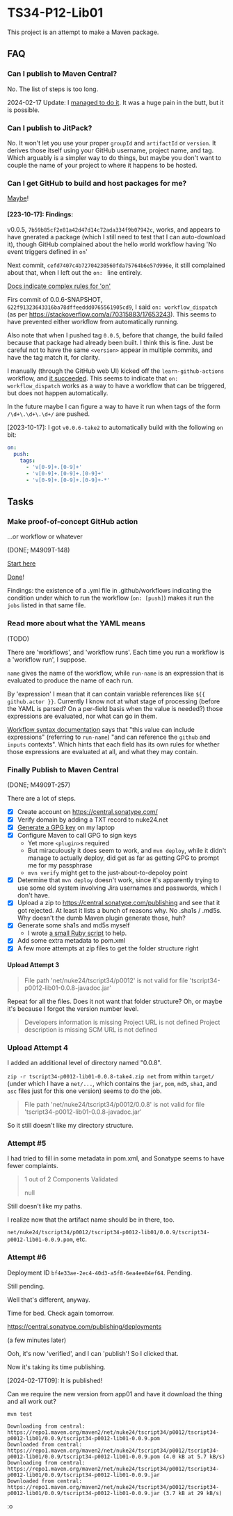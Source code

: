 # TS34-P12-Lib01

This project is an attempt to make a Maven package.

## FAQ

### Can I publish to Maven Central?

No.  The list of steps is too long.

2024-02-17 Update: I [managed to do it](#finally-publish-to-maven-central).
It was a huge pain in the butt, but it is possible.

### Can I publish to JitPack?

No.  It won't let you use your proper `groupId` and `artifactId` or `version`.
It derives those itself using your GitHub username, project name, and tag.
Which arguably is a simpler way to do things, but maybe you don't want to
couple the name of your project to where it happens to be hosted.

### Can I get GitHub to build and host packages for me?

[Maybe](https://docs.github.com/en/actions/publishing-packages/publishing-java-packages-with-maven)!


#### [223-10-17]: Findings:

v0.0.5, `7b59b85cf2e81a42d47d14c72ada334f9b07942c`, works, and appears to have gnerated
a package (which I still need to test that I can auto-download it),
though GitHub complained about the hello world workflow having 'No event triggers defined in `on`'

Next commit, `cefd7407c4b72704230560fda75764b6e57d996e`,
it still complained about that, when I left out the `on: ` line entirely.

[Docs indicate complex rules for 'on'](https://docs.github.com/en/actions/using-workflows/workflow-syntax-for-github-actions#onpushpull_requestpull_request_targetpathspaths-ignore)

Firs commit of 0.0.6-SNAPSHOT, `622f91323643316ba78dffeeddd0765561905cd9`,
I said `on: workflow_dispatch` (as per https://stackoverflow.com/a/70315883/17653243).
This seems to have prevented either workflow from automatically running.

Also note that when I pushed tag `0.0.5`, before that change,
the build failed because that package had already been built.
I think this is fine.  Just be careful not to have the same `<version>`
appear in multiple commits, and have the tag match it, for clarity.

I manually (through the GitHub web UI) kicked off the `learn-github-actions`
workflow, and [it succeeded](https://github.com/stevedxfph/tscript34-p0012-lib01/actions/runs/6553382624).
This seems to indicate that `on: workflow_dispatch` works as a way to have
a workflow that can be triggered, but does not happen automatically.

In the future maybe I can figure a way to have it run when tags of the form `/\d+\.\d+\.\d+/` are pushed.

[2023-10-17]: I got `v0.0.6-take2` to automatically build with the following `on` bit:

```yaml
on:
  push:
    tags:
      - 'v[0-9]+.[0-9]+'
      - 'v[0-9]+.[0-9]+.[0-9]+'
      - 'v[0-9]+.[0-9]+.[0-9]+-*'
```


## Tasks

### Make proof-of-concept GitHub action
...or workflow or whatever

(DONE; M4909T-148)

[Start here](https://docs.github.com/en/actions/learn-github-actions/understanding-github-actions)

[Done](https://github.com/stevedxfph/tscript34-p0012-lib01/actions/runs/6537132384)!

Findings: the existence of a .yml file in .github/workflows indicating
the condition under which to run the workflow (`on: [push]`)
makes it run the `jobs` listed in that same file.

### Read more about what the YAML means
(TODO)

There are 'workflows', and 'workflow runs'.
Each time you run a workflow is a 'workflow run', I suppose.

`name` gives the name of the workflow,
while `run-name` is an expression that is evaluated to produce the name of each run.

By 'expression' I mean that it can contain variable references like `${{ github.actor }}`.
Currently I know not at what stage of processing
(before the YAML is parsed? On a per-field basis when the value is needed?)
those expressions are evaluated, nor what can go in them.

[Workflow syntax documentation](https://docs.github.com/en/actions/using-workflows/workflow-syntax-for-github-actions#run-name)
says that "this value can include expressions" (referring to `run-name`)
"and can reference the `github` and `inputs` contexts".
Which hints that each field has its own rules for whether
those expressions are evaluated at all, and what they may contain.


### Finally Publish to Maven Central
(DONE; M4909T-257)

There are a lot of steps.

- [X] Create account on https://central.sonatype.com/
- [X] Verify domain by adding a TXT record to nuke24.net
- [X] [Generate a GPG key](https://central.sonatype.org/publish/requirements/gpg/) on my laptop
- [X] Configure Maven to call GPG to sign keys
  - Yet more `<plugin>`s required
  - But miraculously it does seem to work, and `mvn deploy`,
    while it didn't manage to actually deploy,
    did get as far as getting GPG to prompt me for my passphrase
  - `mvn verify` might get to the just-about-to-depoloy point 
- [X] Determine that `mvn deploy` doesn't work,
  since it's apparently trying to use some old system
  involving Jira usernames and passwords, which I don't have.
- [X] Upload a zip to https://central.sonatype.com/publishing
  and see that it got rejected.  At least it lists a bunch of reasons why.
  No .sha1s / .md5s.  Why doesn't the dumb Maven plugin generate those, huh?
- [X] Generate some sha1s and md5s myself
  - I wrote [a small Ruby script](./generate.hashes.rb) to help.
- [X] Add some extra metadata to pom.xml
- [X] A few more attempts at zip files to get the folder structure right

#### Upload Attempt 3

> File path 'net/nuke24/tscript34/p0012' is not valid for file 'tscript34-p0012-lib01-0.0.8-javadoc.jar'

Repeat for all the files.
Does it not want that folder structure?
Oh, or maybe it's because I forgot the version number level.

> Developers information is missing
> Project URL is not defined
> Project description is missing
> SCM URL is not defined

### Upload Attempt 4

I added an additional level of directory named "0.0.8".

`zip -r tscript34-p0012-lib01-0.0.8-take4.zip net` from within `target/`
(under which I have a `net/...`, which contains the `jar`, `pom`, `md5`, `sha1`,
and `asc` files just for this one version) seems to do the job.

> File path 'net/nuke24/tscript34/p0012/0.0.8' is not valid for file 'tscript34-p0012-lib01-0.0.8-javadoc.jar'

So it still doesn't like my directory structure.

### Attempt #5

I had tried to fill in some metadata in pom.xml,
and Sonatype seems to have fewer complaints.

> 1 out of 2 Components Validated
> 
> null

Still doesn't like my paths.

I realize now that the artifact name should be in there, too.

`net/nuke24/tscript34/p0012/tscript34-p0012-lib01/0.0.9/tscript34-p0012-lib01-0.0.9.pom`, etc.

### Attempt #6

Deployment ID `bf4e33ae-2ec4-40d3-a5f8-6ea4ee84ef64`.
Pending.


Still pending.

Well that's different, anyway.

Time for bed.  Check again tomorrow.

https://central.sonatype.com/publishing/deployments


(a few minutes later)

Ooh, it's now 'verified', and I can 'publish'!
So I clicked that.

Now it's taking its time publishing.


[2024-02-17T09]: It is published!

Can we require the new version from app01
and have it download the thing
and all work out?

```sh
mvn test
```

```
Downloading from central: https://repo1.maven.org/maven2/net/nuke24/tscript34/p0012/tscript34-p0012-lib01/0.0.9/tscript34-p0012-lib01-0.0.9.pom
Downloaded from central: https://repo1.maven.org/maven2/net/nuke24/tscript34/p0012/tscript34-p0012-lib01/0.0.9/tscript34-p0012-lib01-0.0.9.pom (4.0 kB at 5.7 kB/s)
Downloading from central: https://repo1.maven.org/maven2/net/nuke24/tscript34/p0012/tscript34-p0012-lib01/0.0.9/tscript34-p0012-lib01-0.0.9.jar
Downloaded from central: https://repo1.maven.org/maven2/net/nuke24/tscript34/p0012/tscript34-p0012-lib01/0.0.9/tscript34-p0012-lib01-0.0.9.jar (3.7 kB at 29 kB/s)
```

:o
